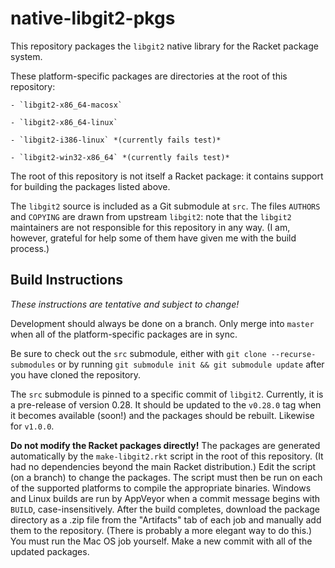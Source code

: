 native-libgit2-pkgs
=====================

This repository packages the `libgit2` native library for
the Racket package system.

These platform-specific packages are directories
at the root of this repository:

    - `libgit2-x86_64-macosx`
    
    - `libgit2-x86_64-linux`

    - `libgit2-i386-linux` *(currently fails test)*

    - `libgit2-win32-x86_64` *(currently fails test)*

The root of this repository is not itself a Racket package:
it contains support for building the packages listed above.

The `libgit2` source is included as a Git submodule at `src`.
The files `AUTHORS` and `COPYING` are drawn from upstream `libgit2`:
note that the `libgit2` maintainers are not responsible for this
repository in any way.
(I am, however, grateful for help some of them have given me
with the build process.)

Build Instructions
------------------

*These instructions are tentative and subject to change!*

Development should always be done on a branch.
Only merge into `master` when all of the platform-specific packages
are in sync.

Be sure to check out the `src` submodule,
either with `git clone --recurse-submodules`
or by running `git submodule init && git submodule update`
after you have cloned the repository.

The `src` submodule is pinned to a specific commit of `libgit2`.
Currently, it is a pre-release of version 0.28.
It should be updated to the `v0.28.0` tag when it becomes available
(soon!) and the packages should be rebuilt.
Likewise for `v1.0.0`.

**Do not modify the Racket packages directly!**
The packages are generated automatically by the `make-libgit2.rkt`
script in the root of this repository.
(It had no dependencies beyond the main Racket distribution.)
Edit the script (on a branch) to change the packages.
The script must then be run on each of the supported platforms to
compile the appropriate binaries.
Windows and Linux builds are run by AppVeyor when a commit message
begins with `BUILD`, case-insensitively.
After the build completes, download the package directory as a .zip
file from the "Artifacts" tab of each job and manually add them to the
repository. (There is probably a more elegant way to do this.)
You must run the Mac OS job yourself.
Make a new commit with all of the updated packages.

